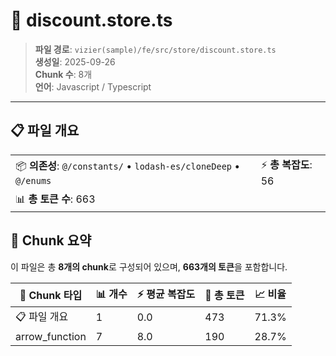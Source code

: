 # 📄 discount.store.ts

> **파일 경로**: `vizier(sample)/fe/src/store/discount.store.ts`  
> **생성일**: 2025-09-26  
> **Chunk 수**: 8개  
> **언어**: Javascript / Typescript
---


## 📋 파일 개요

| | |
|--|--|
| 📦 **의존성**: `@/constants/` • `lodash-es/cloneDeep` • `@/enums` | ⚡ **총 복잡도**: 56 |
| 📊 **총 토큰 수**: 663 |  |






## 🧩 Chunk 요약

이 파일은 총 **8개의 chunk**로 구성되어 있으며, **663개의 토큰**을 포함합니다.

| 🧩 Chunk 타입 | 📊 개수 | ⚡ 평균 복잡도 | 📝 총 토큰 | 📈 비율 |
|---------------|--------|-------------|----------|--------|
| 📋 파일 개요 | 1 | 0.0 | 473 | 71.3% |
| arrow_function | 7 | 8.0 | 190 | 28.7% |

